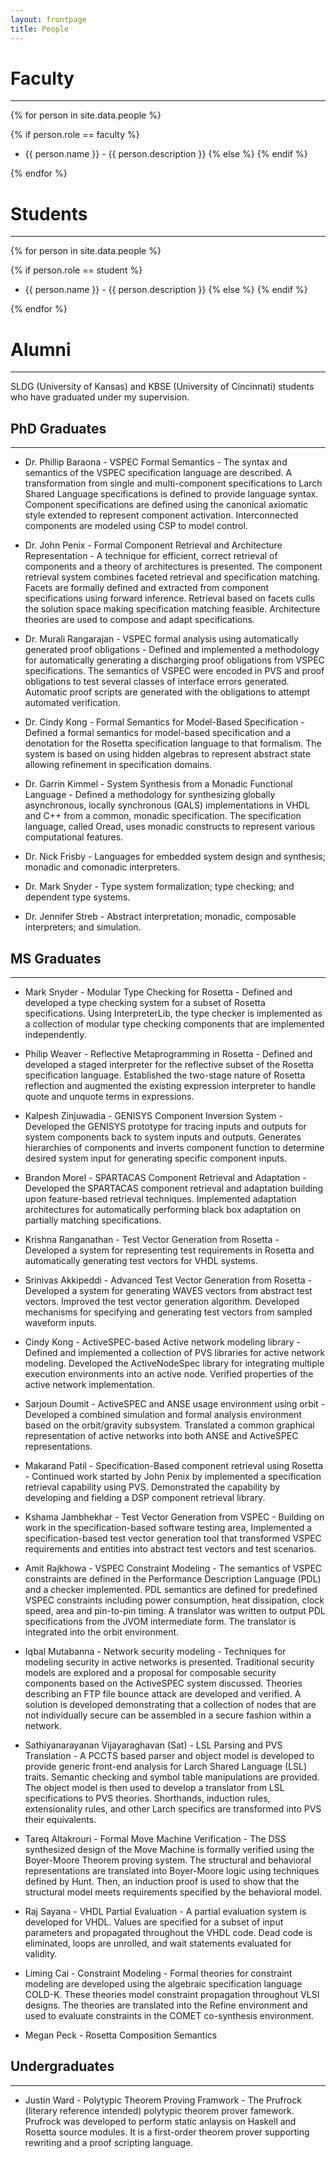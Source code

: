 ```yaml
---
layout: frontpage
title: People
---
```


# Faculty

-----

{% for person in site.data.people %}

{% if person.role == faculty %}
* {{ person.name }} - {{ person.description }}
{% else %}
{% endif %}

{% endfor %}

# Students

-----

{% for person in site.data.people %}

{% if person.role == student %}
* {{ person.name }} - {{ person.description }}
{% else %}
{% endif %}

{% endfor %}

# Alumni

-----

SLDG (University of Kansas) and KBSE (University of
Cincinnati) students who have graduated under my supervision. 

## PhD Graduates

-----

* Dr. Phillip Baraona - VSPEC Formal Semantics - The syntax and
  semantics of the VSPEC specification language are described. A
  transformation from single and multi-component specifications to
  Larch Shared Language specifications is defined to provide language
  syntax. Component specifications are defined using the canonical
  axiomatic style extended to represent component
  activation. Interconnected components are modeled using CSP to model
  control.
  
* Dr. John Penix - Formal Component Retrieval and Architecture
  Representation - A technique for efficient, correct retrieval of
  components and a theory of architectures is presented. The component
  retrieval system combines faceted retrieval and specification
  matching. Facets are formally defined and extracted from component
  specifications using forward inference. Retrieval based on facets
  culls the solution space making specification matching
  feasible. Architecture theories are used to compose and adapt
  specifications.
  
* Dr. Murali Rangarajan - VSPEC formal analysis using automatically
  generated proof obligations - Defined and implemented a methodology
  for automatically generating a discharging proof obligations from
  VSPEC specifications. The semantics of VSPEC were encoded in PVS and
  proof obligations to test several classes of interface errors
  generated. Automatic proof scripts are generated with the
  obligations to attempt automated verification.
  
* Dr. Cindy Kong - Formal Semantics for Model-Based Specification -
  Defined a formal semantics for model-based specification and a
  denotation for the Rosetta specification language to that
  formalism. The system is based on using hidden algebras to represent
  abstract state allowing refinement in specification domains.
  
* Dr. Garrin Kimmel - System Synthesis from a Monadic Functional
  Language - Defined a methodology for synthesizing globally
  asynchronous, locally synchronous (GALS) implementations in VHDL and
  C++ from a common, monadic specification. The specification
  language, called Oread, uses monadic constructs to represent various
  computational features.
  
* Dr. Nick Frisby - Languages for embedded system design and
  synthesis; monadic and comonadic interpreters.
	
* Dr. Mark Snyder - Type system formalization; type checking; and
  dependent type systems.
	
* Dr. Jennifer Streb - Abstract interpretation; monadic, composable
  interpreters; and simulation.
  
## MS Graduates

-----

* Mark Snyder - Modular Type Checking for Rosetta - Defined and
  developed a type checking system for a subset of Rosetta
  specifications. Using InterpreterLib, the type checker is
  implemented as a collection of modular type checking components that
  are implemented independently.
  
* Philip Weaver - Reflective Metaprogramming in Rosetta - Defined and
  developed a staged interpreter for the reflective subset of the
  Rosetta specification language. Established the two-stage nature of
  Rosetta reflection and augmented the existing expression interpreter
  to handle quote and unquote terms in expressions.
  
* Kalpesh Zinjuwadia - GENISYS Component Inversion System -
  Developed the GENISYS prototype for tracing inputs and outputs for
  system components back to system inputs and outputs. Generates
  hierarchies of components and inverts component function to
  determine desired system input for generating specific component inputs. 

* Brandon Morel - SPARTACAS Component Retrieval and Adaptation -
  Developed the SPARTACAS component retrieval and adaptation building
  upon feature-based retrieval techniques. Implemented adaptation
  architectures for automatically performing black box adaptation on
  partially matching specifications. 

* Krishna Ranganathan - Test Vector Generation from Rosetta -
  Developed a system for representing test requirements in Rosetta and
  automatically generating test vectors for VHDL systems.
  
* Srinivas Akkipeddi - Advanced Test Vector Generation from Rosetta -
  Developed a system for generating WAVES vectors from abstract test
  vectors. Improved the test vector generation algorithm. Developed
  mechanisms for specifying and generating test vectors from sampled
  waveform inputs.
  
* Cindy Kong - ActiveSPEC-based Active network modeling library -
  Defined and implemented a collection of PVS libraries for active
  network modeling. Developed the ActiveNodeSpec library for
  integrating multiple execution environments into an active
  node. Verified properties of the active network implementation.
  
* Sarjoun Doumit - ActiveSPEC and ANSE usage environment using orbit -
  Developed a combined simulation and formal analysis environment
  based on the orbit/gravity subsystem. Translated a common graphical
  representation of active networks into both ANSE and ActiveSPEC
  representations. 

* Makarand Patil - Specification-Based component retrieval using
  Rosetta - Continued work started by John Penix by implemented a
  specification retrieval capability using PVS. Demonstrated the
  capability by developing and fielding a DSP component retrieval
  library.
  
* Kshama Jambhekhar - Test Vector Generation from VSPEC - Building on
  work in the specification-based software testing area, Implemented a
  specification-based test vector generation tool that transformed
  VSPEC requirements and entities into abstract test vectors and test
  scenarios.
  
* Amit Rajkhowa - VSPEC Constraint Modeling - The semantics of VSPEC
  constraints are defined in the Performance Description Language
  (PDL) and a checker implemented. PDL semantics are defined for
  predefined VSPEC constraints including power consumption, heat
  dissipation, clock speed, area and pin-to-pin timing. A translator
  was written to output PDL specifications from the JVOM intermediate
  form. The translator is integrated into the orbit environment.
  
* Iqbal Mutabanna - Network security modeling - Techniques for
  modeling security in active networks is presented. Traditional
  security models are explored and a proposal for composable security
  components based on the ActiveSPEC system discussed. Theories
  describing an FTP file bounce attack are developed and verified. A
  solution is developed demonstrating that a collection of nodes that
  are not individually secure can be assembled in a secure fashion
  within a network.
  
* Sathiyanarayanan Vijayaraghavan (Sat) - LSL Parsing and PVS
  Translation - A PCCTS based parser and object model is developed to
  provide generic front-end analysis for Larch Shared Language (LSL)
  traits. Semantic checking and symbol table manipulations are
  provided. The object model is then used to develop a translator from
  LSL specifications to PVS theories. Shorthands, induction rules,
  extensionality rules, and other Larch specifics are transformed into
  PVS their equivalents.
  
* Tareq Altakrouri - Formal Move Machine Verification - The DSS
  synthesized design of the Move Machine is formally verified using
  the Boyer-Moore Theorem proving system. The structural and
  behavioral representations are translated into Boyer-Moore logic
  using techniques defined by Hunt. Then, an induction proof is used
  to show that the structural model meets requirements specified by
  the behavioral model.
  
* Raj Sayana - VHDL Partial Evaluation - A partial evaluation system
  is developed for VHDL. Values are specified for a subset of input
  parameters and propagated throughout the VHDL code. Dead code is
  eliminated, loops are unrolled, and wait statements evaluated for
  validity.
  
* Liming Cai - Constraint Modeling - Formal theories for constraint
  modeling are developed using the algebraic specification language
  COLD-K. These theories model constraint propagation throughout VLSI
  designs. The theories are translated into the Refine environment and
  used to evaluate constraints in the COMET co-synthesis environment.
  
* Megan Peck - Rosetta Composition Semantics

## Undergraduates

-----

* Justin Ward - Polytypic Theorem Proving Framwork - The Prufrock
  (literary reference intended) polytypic theorem prover
  famework. Prufrock was developed to perform static anlaysis on
  Haskell and Rosetta source modules. It is a first-order theorem
  prover supporting rewriting and a proof scripting language.
  

